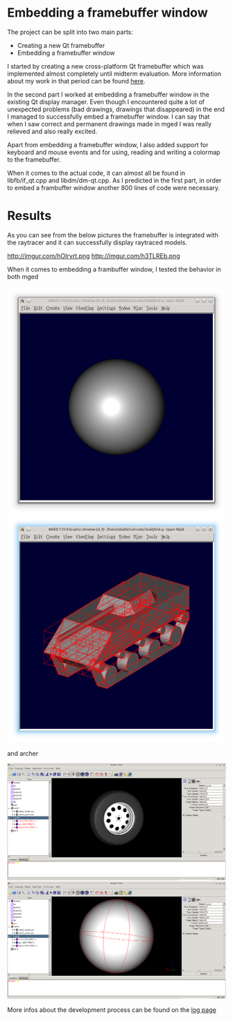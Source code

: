 # Embedding a framebuffer window

The project can be split into two main parts:

-   Creating a new Qt framebuffer
-   Embedding a framebuffer window

I started by creating a new cross-platform Qt framebuffer which was
implemented almost completely until midterm evaluation. More information
about my work in that period can be found [here](Midterm.md).

In the second part I worked at embedding a framebuffer window in the
existing Qt display manager. Even though I encountered quite a lot of
unexpected problems (bad drawings, drawings that disappeared) in the end
I managed to successfully embed a framebuffer window. I can say that
when I saw correct and permanent drawings made in mged I was really
relieved and also really excited.

Apart from embedding a framebuffer window, I also added support for
keyboard and mouse events and for using, reading and writing a colormap
to the framebuffer.

When it comes to the actual code, it can almost all be found in
libfb/if_qt.cpp and libdm/dm-qt.cpp. As I predicted in the first part,
in order to embed a frambuffer window another 800 lines of code were
necessary.

# Results

As you can see from the below pictures the framebuffer is integrated
with the raytracer and it can successfully display raytraced models.

<http://imgur.com/hOIryrt.png> <http://imgur.com/h3TLREb.png>

When it comes to embedding a frambuffer window, I tested the behavior in
both mged

![](../../img/Mged_fb.png)
![](../../img/Mged_fb4.png)

and archer

![](../../img/Archer_fb.png)
![](../../img/Archer_fb2.png)

More infos about the development process can be found on the [log page](Logs.md)
